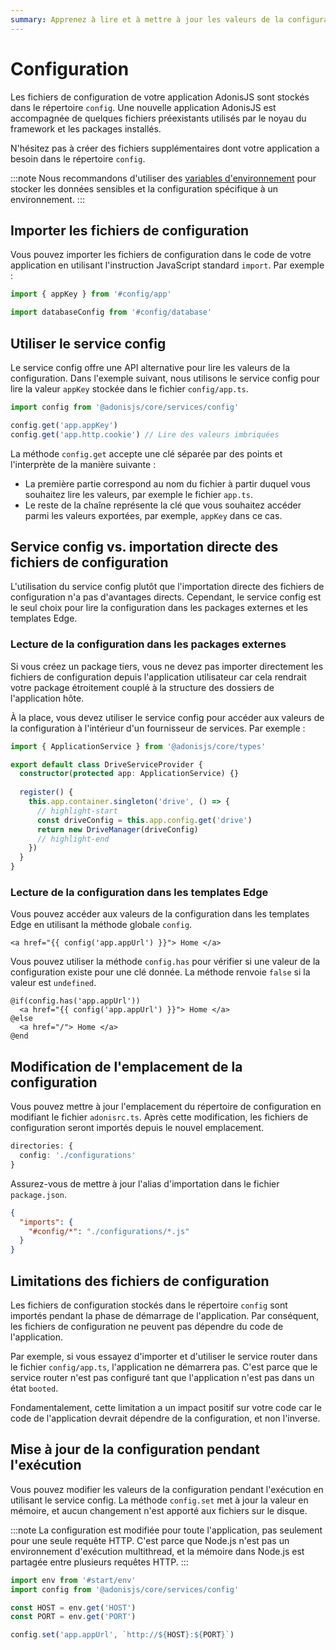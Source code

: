 ```yaml
---
summary: Apprenez à lire et à mettre à jour les valeurs de la configuration dans AdonisJS.
---
```


# Configuration

Les fichiers de configuration de votre application AdonisJS sont stockés dans le répertoire `config`. Une nouvelle application AdonisJS est accompagnée de quelques fichiers préexistants utilisés par le noyau du framework et les packages installés.

N'hésitez pas à créer des fichiers supplémentaires dont votre application a besoin dans le répertoire `config`.

:::note
Nous recommandons d'utiliser des [variables d'environnement](./environment_variables.md) pour stocker les données sensibles et la configuration spécifique à un environnement.
:::

## Importer les fichiers de configuration

Vous pouvez importer les fichiers de configuration dans le code de votre application en utilisant l'instruction JavaScript standard `import`. Par exemple :

```ts
import { appKey } from '#config/app'
```

```ts
import databaseConfig from '#config/database'
```

## Utiliser le service config

Le service config offre une API alternative pour lire les valeurs de la configuration. Dans l'exemple suivant, nous utilisons le service config pour lire la valeur `appKey` stockée dans le fichier `config/app.ts`.

```ts
import config from '@adonisjs/core/services/config'

config.get('app.appKey')
config.get('app.http.cookie') // Lire des valeurs imbriquées
```
La méthode `config.get` accepte une clé séparée par des points et l'interprète de la manière suivante :

- La première partie correspond au nom du fichier à partir duquel vous souhaitez lire les valeurs, par exemple le fichier `app.ts`.
- Le reste de la chaîne représente la clé que vous souhaitez accéder parmi les valeurs exportées, par exemple, `appKey` dans ce cas.

## Service config vs. importation directe des fichiers de configuration

L'utilisation du service config plutôt que l'importation directe des fichiers de configuration n'a pas d'avantages directs. Cependant, le service config est le seul choix pour lire la configuration dans les packages externes et les templates Edge.

### Lecture de la configuration dans les packages externes

Si vous créez un package tiers, vous ne devez pas importer directement les fichiers de configuration depuis l'application utilisateur car cela rendrait votre package étroitement couplé à la structure des dossiers de l'application hôte.

À la place, vous devez utiliser le service config pour accéder aux valeurs de la configuration à l'intérieur d'un fournisseur de services. Par exemple :

```ts
import { ApplicationService } from '@adonisjs/core/types'

export default class DriveServiceProvider {
  constructor(protected app: ApplicationService) {}
  
  register() {
    this.app.container.singleton('drive', () => {
      // highlight-start
      const driveConfig = this.app.config.get('drive')
      return new DriveManager(driveConfig)
      // highlight-end
    })
  }
}
```

### Lecture de la configuration dans les templates Edge

Vous pouvez accéder aux valeurs de la configuration dans les templates Edge en utilisant la méthode globale `config`.

```edge
<a href="{{ config('app.appUrl') }}"> Home </a>
```

Vous pouvez utiliser la méthode `config.has` pour vérifier si une valeur de la configuration existe pour une clé donnée. La méthode renvoie `false` si la valeur est `undefined`.

```edge
@if(config.has('app.appUrl'))
  <a href="{{ config('app.appUrl') }}"> Home </a>
@else
  <a href="/"> Home </a>
@end
```

## Modification de l'emplacement de la configuration

Vous pouvez mettre à jour l'emplacement du répertoire de configuration en modifiant le fichier `adonisrc.ts`. Après cette modification, les fichiers de configuration seront importés depuis le nouvel emplacement.

```ts
directories: {
  config: './configurations'
}
```

Assurez-vous de mettre à jour l'alias d'importation dans le fichier `package.json`.

```json
{
  "imports": {
    "#config/*": "./configurations/*.js"
  }
}
```

## Limitations des fichiers de configuration

Les fichiers de configuration stockés dans le répertoire `config` sont importés pendant la phase de démarrage de l'application. Par conséquent, les fichiers de configuration ne peuvent pas dépendre du code de l'application.

Par exemple, si vous essayez d'importer et d'utiliser le service router dans le fichier `config/app.ts`, l'application ne démarrera pas. C'est parce que le service router n'est pas configuré tant que l'application n'est pas dans un état `booted`.

Fondamentalement, cette limitation a un impact positif sur votre code car le code de l'application devrait dépendre de la configuration, et non l'inverse.

## Mise à jour de la configuration pendant l'exécution

Vous pouvez modifier les valeurs de la configuration pendant l'exécution en utilisant le service config. La méthode `config.set` met à jour la valeur en mémoire, et aucun changement n'est apporté aux fichiers sur le disque.

:::note
La configuration est modifiée pour toute l'application, pas seulement pour une seule requête HTTP. C'est parce que Node.js n'est pas un environnement d'exécution multithread, et la mémoire dans Node.js est partagée entre plusieurs requêtes HTTP.
:::

```ts
import env from '#start/env'
import config from '@adonisjs/core/services/config'

const HOST = env.get('HOST')
const PORT = env.get('PORT')

config.set('app.appUrl', `http://${HOST}:${PORT}`)
```
